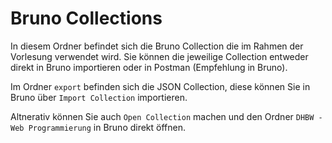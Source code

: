 # Bruno Collections

In diesem Ordner befindet sich die Bruno Collection die im Rahmen der Vorlesung verwendet wird. Sie können die jeweilige Collection entweder direkt in Bruno importieren oder in Postman (Empfehlung in Bruno).

Im Ordner `export` befinden sich die JSON Collection, diese können Sie in Bruno über `Import Collection` importieren.

Altnerativ können Sie auch `Open Collection` machen und den Ordner `DHBW - Web Programmierung` in Bruno direkt öffnen.